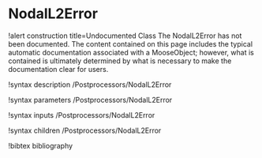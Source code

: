<!-- MOOSE Documentation Stub: Remove this when content is added. -->

# NodalL2Error

!alert construction title=Undocumented Class
The NodalL2Error has not been documented. The content contained on this page includes the
typical automatic documentation associated with a MooseObject; however, what is contained is
ultimately determined by what is necessary to make the documentation clear for users.

!syntax description /Postprocessors/NodalL2Error

!syntax parameters /Postprocessors/NodalL2Error

!syntax inputs /Postprocessors/NodalL2Error

!syntax children /Postprocessors/NodalL2Error

!bibtex bibliography
